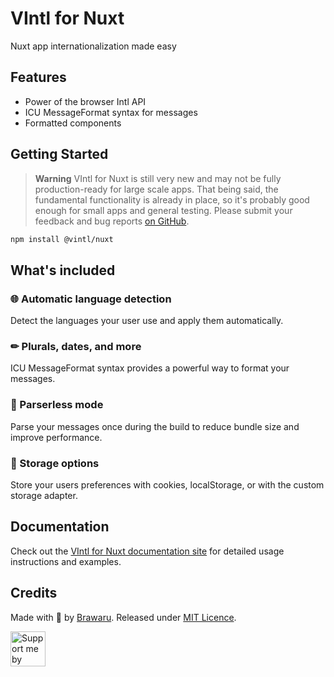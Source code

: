 # VIntl for Nuxt

Nuxt app internationalization made easy

## Features

- Power of the browser Intl API
- ICU MessageFormat syntax for messages
- Formatted components

## Getting Started

> **Warning** VIntl for Nuxt is still very new and may not be fully production-ready for large scale apps. That being said, the fundamental functionality is already in place, so it's probably good enough for small apps and general testing. Please submit your feedback and bug reports [on GitHub](https://github.com/vintl-dev/nuxt/issues).

```bash
npm install @vintl/nuxt
```

## What's included

### 🌐 Automatic language detection

Detect the languages your user use and apply them automatically.

### ✏ Plurals, dates, and more

ICU MessageFormat syntax provides a powerful way to format your messages.

### 🚀 Parserless mode

Parse your messages once during the build to reduce bundle size and improve performance.

### 💾 Storage options

Store your users preferences with cookies, localStorage, or with the custom storage adapter.

## Documentation

Check out the [VIntl for Nuxt documentation site](https://vintl-nuxt.netlify.app/) for detailed usage instructions and examples.

## Credits

Made with 💜 by [Brawaru](https://github.com/brawaru). Released under [MIT Licence](./LICENSE).

<a href="https://github.com/Brawaru/Brawaru/blob/main/SUPPORT.md"><img alt="Support me by donating" height="56" src="https://cdn.jsdelivr.net/npm/@intergrav/devins-badges@3/assets/cozy/donate/generic-singular_vector.svg"></a>
